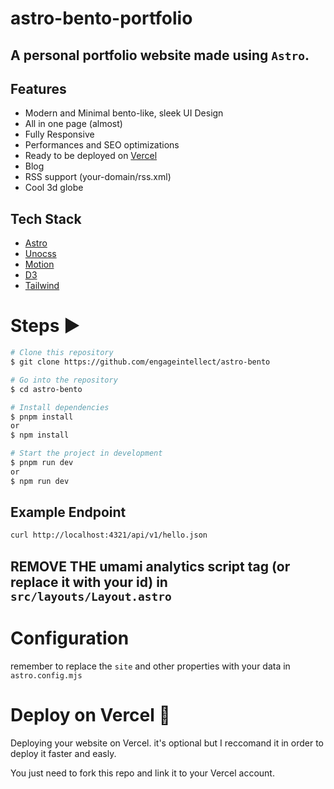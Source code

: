# astro-bento-portfolio

## A personal portfolio website made using `Astro`.

## Features

- Modern and Minimal bento-like, sleek UI Design
- All in one page (almost)
- Fully Responsive
- Performances and SEO optimizations
- Ready to be deployed on [Vercel](https://www.vercel.com/)
- Blog
- RSS support (your-domain/rss.xml)
- Cool 3d globe

## Tech Stack

- [Astro](https://astro.build)
- [Unocss](https://unocss.dev/)
- [Motion](https://motion.dev/)
- [D3](https://d3js.org/)
- [Tailwind](https://tailwindcss.com/)

# Steps ▶️

```bash
# Clone this repository
$ git clone https://github.com/engageintellect/astro-bento
```

```bash
# Go into the repository
$ cd astro-bento
```

```bash
# Install dependencies
$ pnpm install
or
$ npm install
```

```bash
# Start the project in development
$ pnpm run dev
or
$ npm run dev
```

## Example Endpoint

```bash
curl http://localhost:4321/api/v1/hello.json
```

## REMOVE THE umami analytics script tag (or replace it with your id) in `src/layouts/Layout.astro`

# Configuration

remember to replace the `site` and other properties with your data in `astro.config.mjs`

# Deploy on Vercel 🚀

Deploying your website on Vercel. it's optional but I reccomand it in order to deploy it faster and easly.

You just need to fork this repo and link it to your Vercel account.
